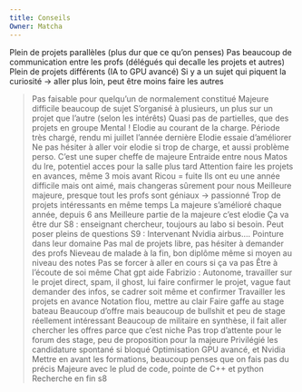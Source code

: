 ```yaml
---
title: Conseils
Owner: Matcha
---
```

Plein de projets parallèles (plus dur que ce qu’on penses)
Pas beaucoup de communication entre les profs (délégués qui decalle les projets et autres)
Plein de projets différents (IA to GPU avancé)
Si y a un sujet qui piquent la curiosité → aller plus loin, peut être moins faire les autres

> Pas faisable pour quelqu’un de normalement constitué
Majeure difficile beaucoup de sujet
S’organisé à plusieurs, un plus sur un projet que l’autre (selon les intérêts)
Quasi pas de partielles, que des projets en groupe
Mental ! Elodie au courant de la charge.
Période très chargé, rendu mi juillet l’année dernière
Elodie essaie d’améliorer
Ne pas hésiter à aller voir elodie si trop de charge, et aussi problème perso. C’est une super cheffe de majeure
Entraide entre nous
Matos du lre, potentiel acces pour la salle plus tard
Attention faire les projets en avances, même 3 mois avant
Ricou = fuite
Ils ont eu une année difficile mais ont aimé, mais changeras sûrement pour nous
Meilleure majeure, presque tout les profs sont géniaux → passionné
Trop de projets intéressants en même temps
La majeure s’amélioré chaque année, depuis 6 ans
Meilleure partie de la majeure c’est elodie
Ça va être dur
S8 : enseignant chercheur, toujours au labo si besoin. Peut poser pleins de questions
S9 : Intervenant Nvidia airbus…. Pointure dans leur domaine
Pas mal de projets libre, pas hésiter à demander des profs
Nieveau de malade à la fin, bon diplôme même si moyen au niveau des notes
Pas se forcer à aller en cours si ça va pas
Être à l’écoute de soi même
Chat gpt aide
Fabrizio : Autonome, travailler sur le projet direct, spam, il ghost, lui faire confirmer le projet, vague faut demander des infos, se cadrer soit même et confirmer
Travailler les projets en avance
Notation flou, mettre au clair
Faire gaffe au stage bateau
Beaucoup d’offre mais beaucoup de bullshit et peu de stage réellement intéressant
Beaucoup de militaire en synthèse, il fait aller chercher les offres parce que c’est niche
Pas trop d’attente pour le forum des stage, peu de proposition pour la majeure
Privilégié les candidature spontané si bloqué
Optimisation GPU avancé, et Nvidia
Mettre en avant les formations, beaucoup penses que on fais pas du précis
Majeure avec le plud de code, pointe de C++ et python
Recherche en fin s8